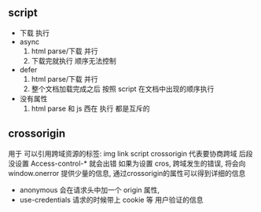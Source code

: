 ## script
  - 下载 执行
  - async
    1. html parse/下载 并行
    2. 下载完就执行 顺序无法控制
  - defer 
    1. html parse/下载 并行
    2. 整个文档加载完成之后 按照 script 在文档中出现的顺序执行
  - 没有属性
    1. html parse 和 js 西在 执行 都是互斥的

## crossorigin
用于 可以引用跨域资源的标签: img link script
crossorigin 代表要协商跨域
后段没设置 Access-control-* 就会出错
如果为设置 cros, 跨域发生的错误, 将会向window.onerror 提供少量的信息,   通过crossorigin的属性可以得到详细的信息
  - anonymous
    会在请求头中加一个 origin 属性, 
  - use-credentials
    请求的时候带上 cookie 等 用户验证的信息

    